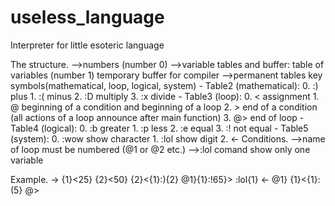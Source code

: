 # useless_language
Interpreter for little esoteric language

The structure.
-->numbers (number 0)
-->variable tables and buffer:
    table of variables (number 1)
    temporary buffer for compiler
-->permanent tables
    key symbols(mathematical, loop, logical, system)
        - Table2 (mathematical):
            0. :) plus
            1. :( minus
            2. :D multiply
            3. :x divide
        - Table3 (loop):
            0. < assignment
            1. @ beginning of a condition and beginning of a loop
            2. > end of a condition (all actions of a loop announce after main function)
            3. @> end of loop
        - Table4 (logical):
            0. :b greater
            1. :p less
            2. :e equal
            3. :! not equal
        - Table5 (system):
            0. :wow show character
            1. :lol show digit
            2. <-
Conditions.
-->name of loop must be numbered (@1 or @2 etc.)
-->:lol comand show only one variable

Example.
->
{1}<25}
{2}<50}
{2}<{1}:){2} 
@1}{1}:!65}>
:lol{1}
<-
@1}
{1}<{1}:(5}
@>
